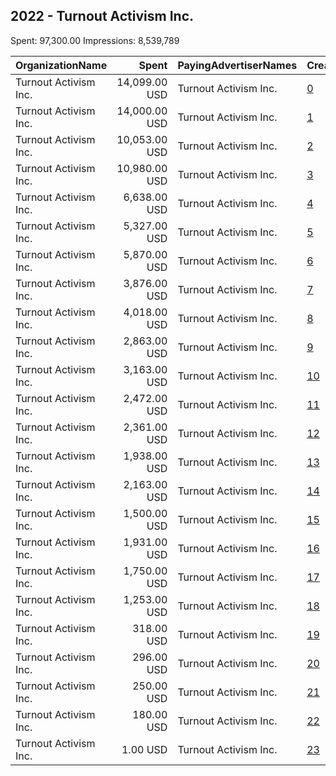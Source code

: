 ## 2022 - Turnout Activism Inc. 
Spent: 97,300.00
Impressions: 8,539,789

|OrganizationName|Spent|PayingAdvertiserNames|CreativeUrls|Impressions|Genders|AgeBrackets|CountryCodes|BillingAddresses|CandidateBallotInformation|
|:---|---:|:---|:---|---:|:---|:---|:---|:---|:---|
|Turnout Activism Inc.|14,099.00 USD|Turnout Activism Inc.|[0](https://www.snap.com/political-ads/asset/35b3498d9a405d61f605addcb6226f51788a8b7ef4d248173543de62bacddc1d?mediaType=mp4)|1,165,018|FEMALE|18-29|united states|"35 Walden St #3g,Cambridge,02140,US"|TurnUp Activism|
|Turnout Activism Inc.|14,000.00 USD|Turnout Activism Inc.|[1](https://www.snap.com/political-ads/asset/9f42d372af0ded4c0a8069310f94a824644b7a222d9a90c8fba77705f667df40?mediaType=mp4)|998,207|FEMALE|18-29|united states|"35 Walden St #3g,Cambridge,02140,US"|TurnUp Activism|
|Turnout Activism Inc.|10,053.00 USD|Turnout Activism Inc.|[2](https://www.snap.com/political-ads/asset/e4992f102109268d5d982f82cf660750feec99898fd9848fe6101e96981f428a?mediaType=mp4)|979,692|FEMALE|18-25|united states|"35 Walden St #3g,Cambridge,02140,US"|Turnout Activism Inc|
|Turnout Activism Inc.|10,980.00 USD|Turnout Activism Inc.|[3](https://www.snap.com/political-ads/asset/1ae52d300bd0f06b1e7b3d81e3ca3999b119a2b160e3b9f2aae38f2a64dfaba3?mediaType=mp4)|906,422|FEMALE|18-29|united states|"35 Walden St #3g,Cambridge,02140,US"|TurnUp Activism|
|Turnout Activism Inc.|6,638.00 USD|Turnout Activism Inc.|[4](https://www.snap.com/political-ads/asset/729adb958957800c00522e95214d19918fd8667cdd2a810c7be5bb539f393a04?mediaType=mp4)|611,480|FEMALE|18-25|united states|"35 Walden St #3g,Cambridge,02140,US"|Turnout Activism Inc|
|Turnout Activism Inc.|5,327.00 USD|Turnout Activism Inc.|[5](https://www.snap.com/political-ads/asset/5ea33c50d4138834273e3e4105b7f7c6c5b0838c2198cc061e8bc673b15088fa?mediaType=mp4)|554,838|FEMALE|18-25|united states|"35 Walden St #3g,Cambridge,02140,US"|TurnUp Activism|
|Turnout Activism Inc.|5,870.00 USD|Turnout Activism Inc.|[6](https://www.snap.com/political-ads/asset/b691f8bf5d1bf8727d76e4988da5abee3057f678df52ca3aa34faac40cdddbf7?mediaType=mp4)|485,181|FEMALE|18-25|united states|"35 Walden St #3g,Cambridge,02140,US"|TurnUp Activism|
|Turnout Activism Inc.|3,876.00 USD|Turnout Activism Inc.|[7](https://www.snap.com/political-ads/asset/87114de39a06714c072ef5338a2e6dd54f94f7b93d8ec6abfdda0bc1ce765d8d?mediaType=mp4)|364,025|FEMALE|18-25|united states|"35 Walden St #3g,Cambridge,02140,US"|TurnUp Activism|
|Turnout Activism Inc.|4,018.00 USD|Turnout Activism Inc.|[8](https://www.snap.com/political-ads/asset/5ea33c50d4138834273e3e4105b7f7c6c5b0838c2198cc061e8bc673b15088fa?mediaType=mp4)|345,985|FEMALE|18-25|united states|"35 Walden St #3g,Cambridge,02140,US"|TurnUp Activism|
|Turnout Activism Inc.|2,863.00 USD|Turnout Activism Inc.|[9](https://www.snap.com/political-ads/asset/5ea33c50d4138834273e3e4105b7f7c6c5b0838c2198cc061e8bc673b15088fa?mediaType=mp4)|335,095|FEMALE|18-25|united states|"35 Walden St #3g,Cambridge,02140,US"|TurnUp Activism|
|Turnout Activism Inc.|3,163.00 USD|Turnout Activism Inc.|[10](https://www.snap.com/political-ads/asset/5ea33c50d4138834273e3e4105b7f7c6c5b0838c2198cc061e8bc673b15088fa?mediaType=mp4)|324,576|FEMALE|18-25|united states|"35 Walden St #3g,Cambridge,02140,US"|TurnUp Activism|
|Turnout Activism Inc.|2,472.00 USD|Turnout Activism Inc.|[11](https://www.snap.com/political-ads/asset/5ea33c50d4138834273e3e4105b7f7c6c5b0838c2198cc061e8bc673b15088fa?mediaType=mp4)|235,050|FEMALE|18-25|united states|"35 Walden St #3g,Cambridge,02140,US"|TurnUp Activism|
|Turnout Activism Inc.|2,361.00 USD|Turnout Activism Inc.|[12](https://www.snap.com/political-ads/asset/0672a160184dd2458d41a030eb7b83e1568fabb32b37e46de8759c8ea68d4c6c?mediaType=mp4)|196,431|FEMALE|18-29|united states|"35 Walden St #3g,Cambridge,02140,US"|TurnUp Activism|
|Turnout Activism Inc.|1,938.00 USD|Turnout Activism Inc.|[13](https://www.snap.com/political-ads/asset/dfd39f431d58596809c31c65f195153ce0442586737e259688f031ec26592bce?mediaType=mp4)|193,019|FEMALE|18-25|united states|"35 Walden St #3g,Cambridge,02140,US"|TurnUp Activism|
|Turnout Activism Inc.|2,163.00 USD|Turnout Activism Inc.|[14](https://www.snap.com/political-ads/asset/b691f8bf5d1bf8727d76e4988da5abee3057f678df52ca3aa34faac40cdddbf7?mediaType=mp4)|185,219|FEMALE|18-25|united states|"35 Walden St #3g,Cambridge,02140,US"|TurnUp Activism|
|Turnout Activism Inc.|1,500.00 USD|Turnout Activism Inc.|[15](https://www.snap.com/political-ads/asset/5ea33c50d4138834273e3e4105b7f7c6c5b0838c2198cc061e8bc673b15088fa?mediaType=mp4)|168,764|FEMALE|18-25|united states|"35 Walden St #3g,Cambridge,02140,US"|TurnUp Activism|
|Turnout Activism Inc.|1,931.00 USD|Turnout Activism Inc.|[16](https://www.snap.com/political-ads/asset/6aaac2dce14684c83d61eadbf57d2bce655b11138303e5181a9f2210c4c239bc?mediaType=mp4)|147,835|FEMALE|18-25|united states|"35 Walden St #3g,Cambridge,02140,US"|TurnUp|
|Turnout Activism Inc.|1,750.00 USD|Turnout Activism Inc.|[17](https://www.snap.com/political-ads/asset/f4ba6db5867f68176bbe8cbe254c2675d38de5979126d0bd35909d887e4895ac?mediaType=mp4)|146,912|FEMALE|18-25|united states|"35 Walden St #3g,Cambridge,02140,US"|TurnUp Activism|
|Turnout Activism Inc.|1,253.00 USD|Turnout Activism Inc.|[18](https://www.snap.com/political-ads/asset/0e2ca4aa77c55253c3bb98f4a208b340f589410631b5a06ef2eaadf71651e1ba?mediaType=mp4)|103,472|FEMALE|18-29|united states|"35 Walden St #3g,Cambridge,02140,US"|TurnUp Activism|
|Turnout Activism Inc.|318.00 USD|Turnout Activism Inc.|[19](https://www.snap.com/political-ads/asset/575e669d4892614a3939097fe14eac000426bed785b93ae4489855bc53796c52?mediaType=mp4)|28,717|FEMALE|18-25|united states|"35 Walden St #3g,Cambridge,02140,US"|TurnUp Activism|
|Turnout Activism Inc.|296.00 USD|Turnout Activism Inc.|[20](https://www.snap.com/political-ads/asset/b2496ab519b74156ea2f025b5e347701998b719e072cade337178375a7f4da7e?mediaType=mp4)|26,017|FEMALE|18-25|united states|"35 Walden St #3g,Cambridge,02140,US"|TurnUp Activism|
|Turnout Activism Inc.|250.00 USD|Turnout Activism Inc.|[21](https://www.snap.com/political-ads/asset/6aaac2dce14684c83d61eadbf57d2bce655b11138303e5181a9f2210c4c239bc?mediaType=mp4)|24,185|FEMALE|18-25|united states|"35 Walden St #3g,Cambridge,02140,US"|TurnUp Activism|
|Turnout Activism Inc.|180.00 USD|Turnout Activism Inc.|[22](https://www.snap.com/political-ads/asset/b691f8bf5d1bf8727d76e4988da5abee3057f678df52ca3aa34faac40cdddbf7?mediaType=mp4)|13,526|FEMALE|18-25|united states|"35 Walden St #3g,Cambridge,02140,US"|TurnUp Activism|
|Turnout Activism Inc.|1.00 USD|Turnout Activism Inc.|[23](https://www.snap.com/political-ads/asset/b691f8bf5d1bf8727d76e4988da5abee3057f678df52ca3aa34faac40cdddbf7?mediaType=mp4)|123|FEMALE|18-25|united states|"35 Walden St #3g,Cambridge,02140,US"|TurnUp|
